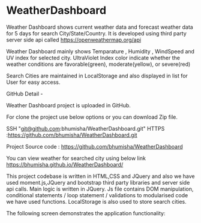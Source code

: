 # WeatherDashboard
Weather Dashboard shows current weather data and forecast weather data for 5 days for search City/State/Country. It is developed using third party server side api called https://openweathermap.org/api

Weather Dashboard mainly shows Temparature , Humidity , WindSpeed and UV index for selected city. UltraViolet Index color indicate whether the weather conditions are favorable(green), moderate(yellow), or severe(red)

Search Cities are maintained in LocalStorage and also displayed in list for User for easy access.

GitHub Detail -

Weather Dashboard project is uploaded in GitHub.

For clone the project use below options or you can download Zip file.

SSH "git@github.com:bhumisha/WeatherDashboard.git" HTTPS :https://github.com/bhumisha/WeatherDashboard.git

Project Source code : https://github.com/bhumisha/WeatherDashboard

You can view weather for searched city using below link https://bhumisha.github.io/WeatherDashboard/

This project codebase is written in HTML,CSS and JQuery and also we have used moment.js,JQuery and bootstrap third party libraries and server side api calls. Main logic is written in JQuery. Js file contains DOM manipulation, conditional statements / loop statement / validations to modularised code we have used functions. LocalStorage is also used to store search cities.

The following screen demonstrates the application functionality: 